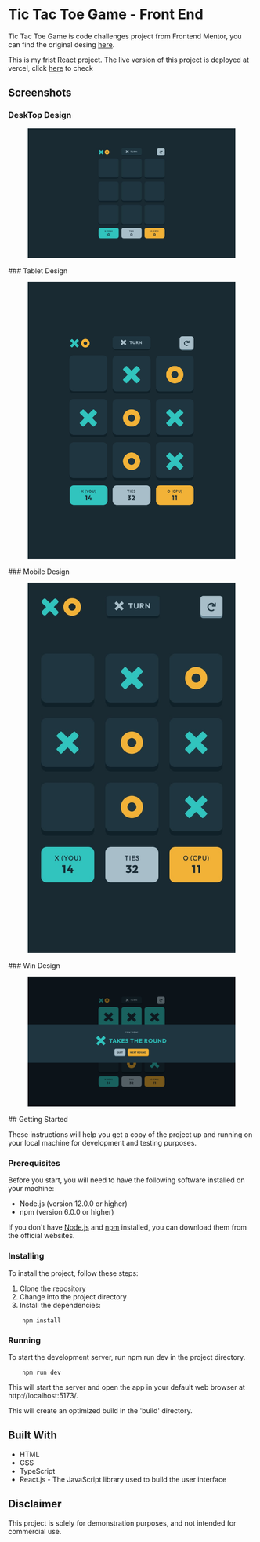 # Tic Tac Toe Game - Front End

Tic Tac Toe Game is code challenges project from Frontend Mentor, you can find the original desing [here](https://www.frontendmentor.io/challenges/tic-tac-toe-game-Re7ZF_E2v).

This is my frist React project. The live version of this project is deployed at vercel, click [here](https://tic-tac-toe-joeyliudev.vercel.app/) to check

## Screenshots

### DeskTop Design

<center>
<figure>
  <img src="design/TicTacToe-Desktop.jpg" alt="Desktop Design" width=800>
</figure>
</center>
### Tablet Design

<center>
<figure>
  <img src="design/TicTacToe-Tablet.jpg" alt="Tablet Design">
</figure>
</center>
### Mobile Design

<center>
<figure>
  <img src="design/TicTacToe-Mobile.jpg" alt="Mobile Design">
</figure>
</center>
### Win Design

<center>
<figure>
<img src="design/TicTacToe-Win.jpg" alt="Win Design" width=800>
</figure>
</center>
## Getting Started

These instructions will help you get a copy of the project up and running on your local machine for development and testing purposes.

### Prerequisites

Before you start, you will need to have the following software installed on your machine:

- Node.js (version 12.0.0 or higher)
- npm (version 6.0.0 or higher)

If you don't have [Node.js](https://nodejs.org) and [npm](https://www.npmjs.com/get-npm) installed, you can download them from the official websites.

### Installing

To install the project, follow these steps:

1. Clone the repository
2. Change into the project directory
3. Install the dependencies:

```console
    npm install
```

### Running

To start the development server, run npm run dev in the project directory.

```console
    npm run dev
```

This will start the server and open the app in your default web browser at http://localhost:5173/.

This will create an optimized build in the 'build' directory.

## Built With

- HTML
- CSS
- TypeScript
- React.js - The JavaScript library used to build the user interface

## Disclaimer

This project is solely for demonstration purposes, and not intended for commercial use.
